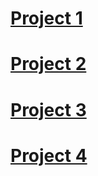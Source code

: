 # [Project 1](https://caroline-mccain.github.io/workshop/Project1)
# [Project 2](https://caroline-mccain.github.io/workshop/Project2)
# [Project 3](https://caroline-mccain.github.io/workshop/Project3)
# [Project 4](https://caroline-mccain.github.io/workshop/Project4)
